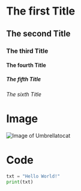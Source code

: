 # The first Title
## The second Title
### The third Title
#### The fourth Title
##### The fifth Title
###### The sixth Title


# Image

![Image of Umbrellatocat](https://octodex.github.com/images/puddle_jumper_octodex.jpg)


# Code

``` python
txt = "Hello World!"
print(txt)
```
